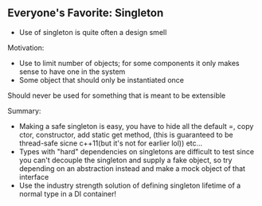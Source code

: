 ## Everyone's Favorite: Singleton
- Use of singleton is quite often a design smell


Motivation:
* Use to limit number of objects; for some components it only makes sense to have one in the system
* Some object that should only be instantiated once

Should never be used for something that is meant to be extensible

Summary:
- Making a safe singleton is easy, you have to hide all the default =, copy ctor, constructor, add static get method, (this is guaranteed to be thread-safe sicne c++11(but it's not for earlier lol)) etc...
- Types with "hard" dependencies on singletons are difficult to test since you can't decouple the singleton and supply a fake object, so try depending on an abstraction instead and make a mock object of that interface
- Use the industry strength solution of defining singleton lifetime of a normal type in a DI container!
